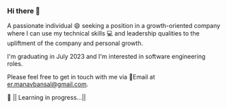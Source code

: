 ### Hi there 👋

A passionate individual :smile: seeking a position in a growth-oriented company where I can use my technical skills :computer: and leadership qualities to the upliftment of the company and personal growth.

I'm graduating in July 2023 and I'm interested in software engineering roles. 

Please feel free to get in touch with me via :email:Email at er.manavbansal@gmail.com.

🌱 || Learning in progress...||
<!--
**Er-Manav/Er-Manav** is a ✨ _special_ ✨ repository because its `README.md` (this file) appears on your GitHub profile.

Here are some ideas to get you started:

- 🔭 I’m currently working on ...
- 🌱 I’m currently learning ...
- 👯 I’m looking to collaborate on ...
- 🤔 I’m looking for help with ...
- 💬 Ask me about ...
- 📫 How to reach me: ...
- 😄 Pronouns: ...
- ⚡ Fun fact: ...
-->


